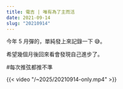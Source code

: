 ```yaml
---
title: 電吉 | 唯有為了主而活
date: 2021-09-14
slug: "20210914"
---
```


今年 5 月彈的，單純發上來記錄一下 😅。

希望幾個月後回來看會發現自己進步了。

#每次推弦都推不準

{{< video "/~2025/20210914-only.mp4" >}}
